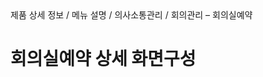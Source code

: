 <!--breadcrumb:제품 상세 정보 / 메뉴 설명 / 의사소통관리 / 회의관리 – 회의실예약--><span class="md-breadcrumb">제품 상세 정보 / 메뉴 설명 / 의사소통관리 / 회의관리 – 회의실예약</span>
# 회의실예약 상세 화면구성
